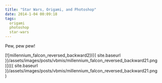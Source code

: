 ```yaml
---
title: "Star Wars, Origami, and Photoshop"
date: 2014-1-04 00:09:18
tags:
  origami
  photoshop
  star-wars
---
```



Pew, pew pew!

[![millennium_falcon_reversed_backward2]({{ site.baseurl }}/assets/images/posts/vbmis/millennium_falcon_reversed_backward21.png)]({{ site.baseurl }}/assets/images/posts/vbmis/millennium_falcon_reversed_backward21.png)


